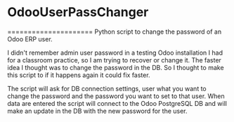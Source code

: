 # OdooUserPassChanger
=====================
Python script to change the password of an Odoo ERP user.

I didn't remember admin user password in a testing Odoo installation I had for a classroom practice, so I am trying to recover or change it. The faster idea I thought was to change the password in the DB. So I thought to make this script to if it happens again it could fix faster.

The script will ask for DB connection settings, user what you want to change the password and the password you want to set to that user. When data are entered the script will connect to the Odoo PostgreSQL DB and will make an update in the DB with the new password for the user.
